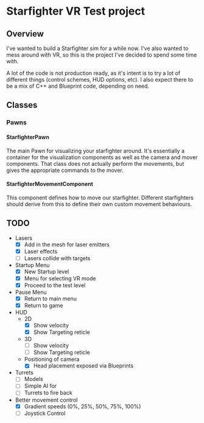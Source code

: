 # Starfighter VR Test project
## Overview
I've wanted to build a Starfighter sim for a while now. I've also wanted to mess around with VR, so this is
the project I've decided to spend some time with.

A lot of the code is not production ready, as it's intent is to try a lot of different things (control schemes,
HUD options, etc).  I also expect there to be a mix of C++ and Blueprint code, depending on need.

## Classes
### Pawns
#### StarfighterPawn
The main Pawn for visualizing your starfighter around. It's essentially a container for the visualization components
as well as the camera and mover components. That class does not actually perform the movements, but gives the appropriate
commands to the mover.

#### StarfighterMovementComponent
This component defines how to move our starfighter. Different starfighters should derive from this to define their own
custom movement behaviours.

## TODO
+ Lasers
  + [X] Add in the mesh for laser emitters
  + [X] Laser effects
  + [ ] Lasers collide with targets
+ Startup Menu
  + [X] New Startup level
  + [X] Menu for selecting VR mode
  + [X] Proceed to the test level
+ Pause Menu
  + [X] Return to main menu
  + [X] Return to game
+ HUD
  + 2D
    + [X] Show velocity
    + [X] Show Targeting reticle
  + 3D
    + [ ] Show velocity
    + [ ] Show Targeting reticle
  + Positioning of camera
    + [X] Head placement exposed via Blueprints
+ Turrets
  + [ ] Models
  + [ ] Simple AI for 
  + [ ] Turrets to fire back
+ Better movement control
  + [X] Gradient speeds (0%, 25%, 50%, 75%, 100%) 
  + [ ] Joystick Control 
